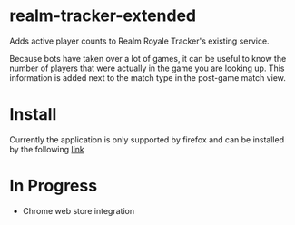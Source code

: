 # realm-tracker-extended
Adds active player counts to Realm Royale Tracker's existing service.

Because bots have taken over a lot of games, it can be useful to know the number of players that were actually in the game you are looking up. This information is added next to the match type in the post-game match view.

# Install
Currently the application is only supported by firefox and can be installed by the following [link](https://addons.mozilla.org/en-US/firefox/addon/realm-tracker-extended/)

# In Progress
* Chrome web store integration
